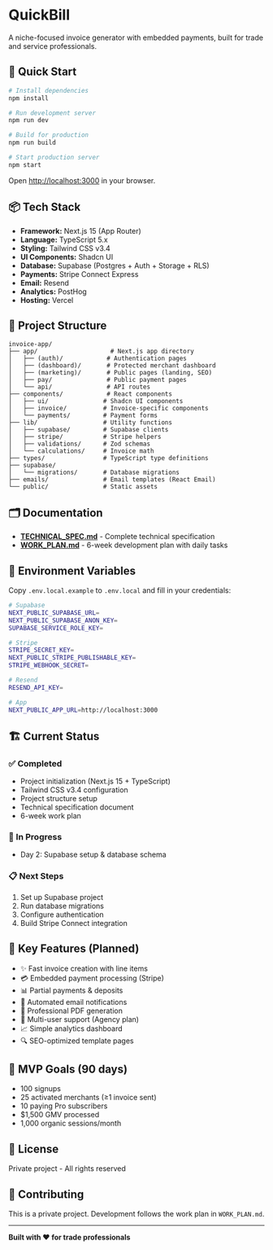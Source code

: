 # QuickBill

A niche-focused invoice generator with embedded payments, built for trade and service professionals.

## 🚀 Quick Start

```bash
# Install dependencies
npm install

# Run development server
npm run dev

# Build for production
npm run build

# Start production server
npm start
```

Open [http://localhost:3000](http://localhost:3000) in your browser.

## 📦 Tech Stack

- **Framework:** Next.js 15 (App Router)
- **Language:** TypeScript 5.x
- **Styling:** Tailwind CSS v3.4
- **UI Components:** Shadcn UI
- **Database:** Supabase (Postgres + Auth + Storage + RLS)
- **Payments:** Stripe Connect Express
- **Email:** Resend
- **Analytics:** PostHog
- **Hosting:** Vercel

## 📁 Project Structure

```
invoice-app/
├── app/                    # Next.js app directory
│   ├── (auth)/            # Authentication pages
│   ├── (dashboard)/       # Protected merchant dashboard
│   ├── (marketing)/       # Public pages (landing, SEO)
│   ├── pay/               # Public payment pages
│   └── api/               # API routes
├── components/            # React components
│   ├── ui/               # Shadcn UI components
│   ├── invoice/          # Invoice-specific components
│   └── payments/         # Payment forms
├── lib/                  # Utility functions
│   ├── supabase/         # Supabase clients
│   ├── stripe/           # Stripe helpers
│   ├── validations/      # Zod schemas
│   └── calculations/     # Invoice math
├── types/                # TypeScript type definitions
├── supabase/
│   └── migrations/       # Database migrations
├── emails/               # Email templates (React Email)
└── public/               # Static assets
```

## 🗂️ Documentation

- **[TECHNICAL_SPEC.md](./TECHNICAL_SPEC.md)** - Complete technical specification
- **[WORK_PLAN.md](./WORK_PLAN.md)** - 6-week development plan with daily tasks

## 🔑 Environment Variables

Copy `.env.local.example` to `.env.local` and fill in your credentials:

```bash
# Supabase
NEXT_PUBLIC_SUPABASE_URL=
NEXT_PUBLIC_SUPABASE_ANON_KEY=
SUPABASE_SERVICE_ROLE_KEY=

# Stripe
STRIPE_SECRET_KEY=
NEXT_PUBLIC_STRIPE_PUBLISHABLE_KEY=
STRIPE_WEBHOOK_SECRET=

# Resend
RESEND_API_KEY=

# App
NEXT_PUBLIC_APP_URL=http://localhost:3000
```

## 🏗️ Current Status

### ✅ Completed
- Project initialization (Next.js 15 + TypeScript)
- Tailwind CSS v3.4 configuration
- Project structure setup
- Technical specification document
- 6-week work plan

### 🚧 In Progress
- Day 2: Supabase setup & database schema

### 📋 Next Steps
1. Set up Supabase project
2. Run database migrations
3. Configure authentication
4. Build Stripe Connect integration

## 📖 Key Features (Planned)

- ✨ Fast invoice creation with line items
- 💳 Embedded payment processing (Stripe)
- 📊 Partial payments & deposits
- 📧 Automated email notifications
- 📄 Professional PDF generation
- 🏢 Multi-user support (Agency plan)
- 📈 Simple analytics dashboard
- 🔍 SEO-optimized template pages

## 🎯 MVP Goals (90 days)

- 100 signups
- 25 activated merchants (≥1 invoice sent)
- 10 paying Pro subscribers
- $1,500 GMV processed
- 1,000 organic sessions/month

## 📝 License

Private project - All rights reserved

## 🤝 Contributing

This is a private project. Development follows the work plan in `WORK_PLAN.md`.

---

**Built with ❤️ for trade professionals**
